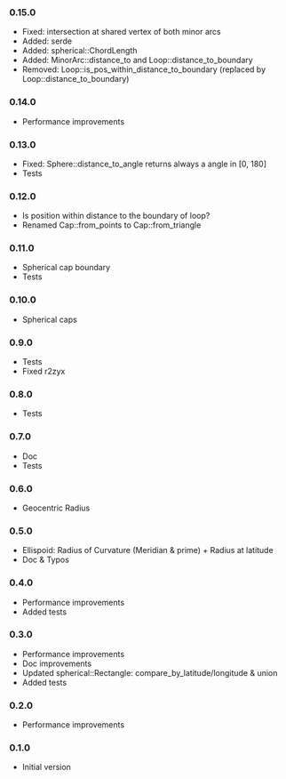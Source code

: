 ### 0.15.0

- Fixed: intersection at shared vertex of both minor arcs
- Added: serde
- Added: spherical::ChordLength
- Added: MinorArc::distance_to and Loop::distance_to_boundary
- Removed: Loop::is_pos_within_distance_to_boundary (replaced by Loop::distance_to_boundary)

### 0.14.0

- Performance improvements

### 0.13.0

- Fixed: Sphere::distance_to_angle returns always a angle in [0, 180]
- Tests

### 0.12.0

- Is position within distance to the boundary of loop?
- Renamed Cap::from_points to Cap::from_triangle

### 0.11.0

- Spherical cap boundary
- Tests

### 0.10.0

- Spherical caps

### 0.9.0

- Tests
- Fixed r2zyx

### 0.8.0

- Tests

### 0.7.0

- Doc
- Tests

### 0.6.0

- Geocentric Radius

### 0.5.0

- Ellispoid: Radius of Curvature (Meridian & prime) + Radius at latitude
- Doc & Typos

### 0.4.0

- Performance improvements
- Added tests

### 0.3.0

- Performance improvements
- Doc improvements
- Updated spherical::Rectangle: compare_by_latitude/longitude & union
- Added tests

### 0.2.0

- Performance improvements

### 0.1.0

- Initial version
